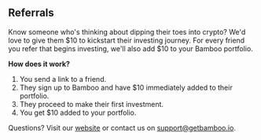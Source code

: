 ## Referrals
Know someone who's thinking about dipping their toes into crypto?  We'd love to give them \$10 to kickstart their investing journey.
For every friend you refer that begins investing, we'll also add \$10 to your Bamboo portfolio.

**How does it work?**

1. You send a link to a friend.
2. They sign up to Bamboo and have $10 immediately added to their portfolio.
3. They proceed to make their first investment.
4. You get $10 added to your portfolio.

Questions? Visit our [website](https://www.getbamboo.io) or contact us on <support@getbamboo.io>.
